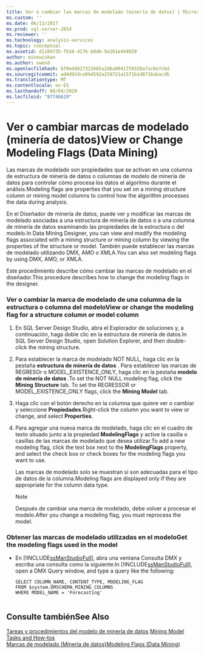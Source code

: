 ```yaml
---
title: Ver o cambiar las marcas de modelado (minería de datos) | Microsoft Docs
ms.custom: ''
ms.date: 06/13/2017
ms.prod: sql-server-2014
ms.reviewer: ''
ms.technology: analysis-services
ms.topic: conceptual
ms.assetid: d1169735-fb18-417b-b8d6-9a161e444020
author: minewiskan
ms.author: owend
ms.openlocfilehash: bf0edd827321685a2d6a9041759328a7ac6e7cbd
ms.sourcegitcommit: ad4d92dce894592a259721a1571b1d8736abacdb
ms.translationtype: MT
ms.contentlocale: es-ES
ms.lasthandoff: 08/04/2020
ms.locfileid: "87746620"
---
```

# <a name="view-or-change-modeling-flags-data-mining"></a><span data-ttu-id="95890-102">Ver o cambiar marcas de modelado (minería de datos)</span><span class="sxs-lookup"><span data-stu-id="95890-102">View or Change Modeling Flags (Data Mining)</span></span>
  <span data-ttu-id="95890-103">Las marcas de modelado son propiedades que se activan en una columna de estructura de minería de datos o columnas de modelo de minería de datos para controlar cómo procesa los datos el algoritmo durante el análisis.</span><span class="sxs-lookup"><span data-stu-id="95890-103">Modeling flags are properties that you set on a mining structure column or mining model columns to control how the algorithm processes the data during analysis.</span></span>  
  
 <span data-ttu-id="95890-104">En el Diseñador de minería de datos, puede ver y modificar las marcas de modelado asociadas a una estructura de minería de datos o a una columna de minería de datos examinando las propiedades de la estructura o del modelo.</span><span class="sxs-lookup"><span data-stu-id="95890-104">In Data Mining Designer, you can view and modify the modeling flags associated with a mining structure or mining column by viewing the properties of the structure or model.</span></span> <span data-ttu-id="95890-105">También puede establecer las marcas de modelado utilizando DMX, AMO o XMLA.</span><span class="sxs-lookup"><span data-stu-id="95890-105">You can also set modeling flags by using DMX, AMO, or XMLA.</span></span>  
  
 <span data-ttu-id="95890-106">Este procedimiento describe cómo cambiar las marcas de modelado en el diseñador.</span><span class="sxs-lookup"><span data-stu-id="95890-106">This procedure describes how to change the modeling flags in the designer.</span></span>  
  
### <a name="view-or-change-the-modeling-flag-for-a-structure-column-or-model-column"></a><span data-ttu-id="95890-107">Ver o cambiar la marca de modelado de una columna de la estructura o columna del modelo</span><span class="sxs-lookup"><span data-stu-id="95890-107">View or change the modeling flag for a structure column or model column</span></span>  
  
1.  <span data-ttu-id="95890-108">En SQL Server Design Studio, abra el Explorador de soluciones y, a continuación, haga doble clic en la estructura de minería de datos.</span><span class="sxs-lookup"><span data-stu-id="95890-108">In SQL Server Design Studio, open Solution Explorer, and then double-click the mining structure.</span></span>  
  
2.  <span data-ttu-id="95890-109">Para establecer la marca de modelado NOT NULL, haga clic en la pestaña **estructura de minería de datos** . Para establecer las marcas de REGRESOr o MODEL_EXISTENCE_ONLY, haga clic en la pestaña **modelo de minería de datos** .</span><span class="sxs-lookup"><span data-stu-id="95890-109">To set the NOT NULL modeling flag, click the **Mining Structure** tab. To set the REGRESSOR or MODEL_EXISTENCE_ONLY flags, click the **Mining Model** tab.</span></span>  
  
3.  <span data-ttu-id="95890-110">Haga clic con el botón derecho en la columna que quiere ver o cambiar y seleccione **Propiedades**.</span><span class="sxs-lookup"><span data-stu-id="95890-110">Right-click the column you want to view or change, and select **Properties**.</span></span>  
  
4.  <span data-ttu-id="95890-111">Para agregar una nueva marca de modelado, haga clic en el cuadro de texto situado junto a la propiedad **ModelingFlags** y active la casilla o casillas de las marcas de modelado que desea utilizar.</span><span class="sxs-lookup"><span data-stu-id="95890-111">To add a new modeling flag, click the text box next to the **ModelingFlags** property, and select the check box or check boxes for the modeling flags you want to use.</span></span>  
  
     <span data-ttu-id="95890-112">Las marcas de modelado solo se muestran si son adecuadas para el tipo de datos de la columna.</span><span class="sxs-lookup"><span data-stu-id="95890-112">Modeling flags are displayed only if they are appropriate for the column data type.</span></span>  
  
    > [!NOTE]  
    >  <span data-ttu-id="95890-113">Después de cambiar una marca de modelado, debe volver a procesar el modelo.</span><span class="sxs-lookup"><span data-stu-id="95890-113">After you change a modeling flag, you must reprocess the model.</span></span>  
  
### <a name="get-the-modeling-flags-used-in-the-model"></a><span data-ttu-id="95890-114">Obtener las marcas de modelado utilizadas en el modelo</span><span class="sxs-lookup"><span data-stu-id="95890-114">Get the modeling flags used in the model</span></span>  
  
-   <span data-ttu-id="95890-115">En [!INCLUDE[ssManStudioFull](../../includes/ssmanstudiofull-md.md)], abra una ventana Consulta DMX y escriba una consulta como la siguiente:</span><span class="sxs-lookup"><span data-stu-id="95890-115">In [!INCLUDE[ssManStudioFull](../../includes/ssmanstudiofull-md.md)], open a DMX Query window, and type a query like the following:</span></span>  
  
    ```  
    SELECT COLUMN_NAME, CONTENT_TYPE, MODELING_FLAG  
    FROM $system.DMSCHEMA_MINING_COLUMNS  
    WHERE MODEL_NAME = 'Forecasting'  
  
    ```  
  
## <a name="see-also"></a><span data-ttu-id="95890-116">Consulte también</span><span class="sxs-lookup"><span data-stu-id="95890-116">See Also</span></span>  
 <span data-ttu-id="95890-117">[Tareas y procedimientos del modelo de minería de datos](mining-model-tasks-and-how-tos.md) </span><span class="sxs-lookup"><span data-stu-id="95890-117">[Mining Model Tasks and How-tos](mining-model-tasks-and-how-tos.md) </span></span>  
 [<span data-ttu-id="95890-118">Marcas de modelado &#40;Minería de datos&#41;</span><span class="sxs-lookup"><span data-stu-id="95890-118">Modeling Flags &#40;Data Mining&#41;</span></span>](modeling-flags-data-mining.md)  
  
  
